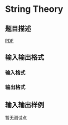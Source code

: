 # String Theory

## 题目描述

[problemUrl]: https://uva.onlinejudge.org/index.php?option=com_onlinejudge&Itemid=8&category=859&page=show_problem&problem=5013

[PDF](https://uva.onlinejudge.org/external/17/p1746.pdf)

## 输入输出格式

### 输入格式

### 输出格式

## 输入输出样例

暂无测试点

